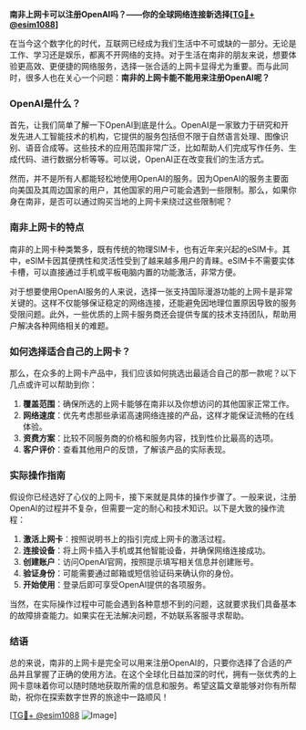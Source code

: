 **南非上网卡可以注册OpenAI吗？——你的全球网络连接新选择[[TG💪+ @esim1088](https://t.me/s/esim1088)]**

在当今这个数字化的时代，互联网已经成为我们生活中不可或缺的一部分。无论是工作、学习还是娱乐，都离不开网络的支持。对于生活在南非的朋友来说，想要体验更高效、更便捷的网络服务，选择一张合适的上网卡显得尤为重要。而与此同时，很多人也在关心一个问题：**南非的上网卡能不能用来注册OpenAI呢？**

### OpenAI是什么？

首先，让我们简单了解一下OpenAI到底是什么。OpenAI是一家致力于研究和开发先进人工智能技术的机构，它提供的服务包括但不限于自然语言处理、图像识别、语音合成等。这些技术的应用范围非常广泛，比如帮助人们完成写作任务、生成代码、进行数据分析等等。可以说，OpenAI正在改变我们的生活方式。

然而，并不是所有人都能轻松地使用OpenAI的服务。因为OpenAI的服务主要面向美国及其周边国家的用户，其他国家的用户可能会遇到一些限制。那么，如果你身在南非，是否可以通过购买当地的上网卡来绕过这些限制呢？

### 南非上网卡的特点

南非的上网卡种类繁多，既有传统的物理SIM卡，也有近年来兴起的eSIM卡。其中，eSIM卡因其便携性和灵活性受到了越来越多用户的青睐。eSIM卡不需要实体卡槽，可以直接通过手机或平板电脑内置的功能激活，非常方便。

对于想要使用OpenAI服务的人来说，选择一张支持国际漫游功能的上网卡是非常关键的。这样不仅能够保证稳定的网络连接，还能避免因地理位置原因导致的服务受限问题。此外，一些优质的上网卡服务商还会提供专属的技术支持团队，帮助用户解决各种网络相关的难题。

### 如何选择适合自己的上网卡？

那么，在众多的上网卡产品中，我们应该如何挑选出最适合自己的那一款呢？以下几点或许可以帮助到你：

1. **覆盖范围**：确保所选的上网卡能够在南非以及你想访问的其他国家正常工作。
2. **网络速度**：优先考虑那些承诺高速网络连接的产品，这样才能保证流畅的在线体验。
3. **资费方案**：比较不同服务商的价格和服务内容，找到性价比最高的选项。
4. **客户评价**：查看其他用户的反馈，了解该产品的实际表现。

### 实际操作指南

假设你已经选好了心仪的上网卡，接下来就是具体的操作步骤了。一般来说，注册OpenAI的过程并不复杂，但需要一定的耐心和技术知识。以下是大致的操作流程：

1. **激活上网卡**：按照说明书上的指引完成上网卡的激活过程。
2. **连接设备**：将上网卡插入手机或其他智能设备，并确保网络连接成功。
3. **创建账户**：访问OpenAI官网，按照提示填写相关信息并创建账号。
4. **验证身份**：可能需要通过邮箱或短信验证码来确认你的身份。
5. **开始使用**：登录后即可享受OpenAI提供的各项服务。

当然，在实际操作过程中可能会遇到各种意想不到的问题，这就要求我们具备基本的故障排查能力。如果实在无法解决问题，不妨联系客服寻求帮助。

### 结语

总的来说，南非的上网卡是完全可以用来注册OpenAI的，只要你选择了合适的产品并且掌握了正确的使用方法。在这个全球化日益加深的时代，拥有一张优秀的上网卡意味着你可以随时随地获取所需的信息和服务。希望这篇文章能够对你有所帮助，祝你在探索数字世界的旅途中一路顺风！

[[TG💪+ @esim1088](https://t.me/s/esim1088) ![Image](https://i.postimg.cc/4NQfJmqS/Snipaste-2025-05-13-00-14-12.png)]